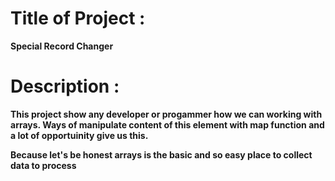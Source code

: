 # Title of Project : 
**Special Record Changer**

# Description :
**This project show any developer or progammer how we can working with arrays. Ways of manipulate content of this element with map function and a lot of opportuinity give us this.**

**Because let's be honest arrays is the basic and so easy place to collect data to process** 
